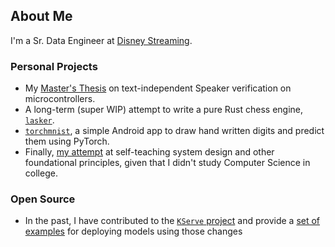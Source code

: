 ## About Me
I'm a Sr. Data Engineer at [Disney Streaming](https://www.disneyplus.com/).

### Personal Projects
- My [Master's Thesis](https://github.com/tduffy000/ccny-masters-thesis) on text-independent Speaker verification on microcontrollers.
- A long-term (super WIP) attempt to write a pure Rust chess engine, [`lasker`](https://github.com/tduffy000/lasker).
- [`torchmnist`](https://github.com/tduffy000/torch-mobile-mnist), a simple Android app to draw hand written digits and predict them using PyTorch.
- Finally, [my attempt](https://github.com/tduffy000/learn-systems) at self-teaching system design and other foundational principles, given that I didn't study Computer Science in college.

### Open Source
- In the past, I have contributed to the [`KServe` project](https://github.com/kserve/kserve/pulls?q=author%3Atduffy000) and provide a [set of examples](https://github.com/tduffy000/kfserving-uri-examples) for deploying models using those changes
